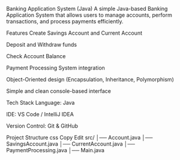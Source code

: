 Banking Application System (Java)
A simple Java-based Banking Application System that allows users to manage accounts, perform transactions, and process payments efficiently.

Features
Create Savings Account and Current Account

Deposit and Withdraw funds

Check Account Balance

Payment Processing System integration

Object-Oriented design (Encapsulation, Inheritance, Polymorphism)

Simple and clean console-based interface

Tech Stack
Language: Java

IDE: VS Code / IntelliJ IDEA

Version Control: Git & GitHub

Project Structure
css
Copy
Edit
src/
│── Account.java
│── SavingsAccount.java
│── CurrentAccount.java
│── PaymentProcessing.java
│── Main.java
